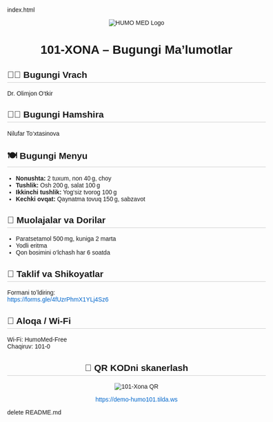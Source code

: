 index.html
<!DOCTYPE html>
<html lang="uz">
<head>
  <meta charset="UTF-8">
  <meta name="viewport" content="width=device-width, initial-scale=1">
  <title>101‑XONA | Humo Med</title>
  <style>
    body { font-family: Arial, sans-serif; padding:20px; max-width:600px; margin:auto; }
    header { text-align:center; margin-bottom:20px; }
    .logo { max-width:150px; }
    section { margin-top:20px; }
    h2 { border-bottom:1px solid #ccc; padding-bottom:5px; }
    ul { padding-left:20px; }
    .qr { text-align:center; margin-top:30px; }
    a { color:#0066cc; text-decoration:none; }
  </style>
</head>
<body>
  <header>
    <img src="https://i.imgur.com/zYZtXqL.png" alt="HUMO MED Logo" class="logo">
    <h1>101‑XONA – Bugungi Ma’lumotlar</h1>
  </header>

  <section>
    <h2>🧑‍⚕️ Bugungi Vrach</h2>
    <p>Dr. Olimjon O‘tkir</p>
  </section>

  <section>
    <h2>👩‍⚕️ Bugungi Hamshira</h2>
    <p>Nilufar To‘xtasinova</p>
  </section>

  <section>
    <h2>🍽 Bugungi Menyu</h2>
    <ul>
      <li><strong>Nonushta:</strong> 2 tuxum, non 40 g, choy</li>
      <li><strong>Tushlik:</strong> Osh 200 g, salat 100 g</li>
      <li><strong>Ikkinchi tushlik:</strong> Yog‘siz tvorog 100 g</li>
      <li><strong>Kechki ovqat:</strong> Qaynatma tovuq 150 g, sabzavot</li>
    </ul>
  </section>

  <section>
    <h2>💊 Muolajalar va Dorilar</h2>
    <ul>
      <li>Paratsetamol 500 mg, kuniga 2 marta</li>
      <li>Yodli eritma</li>
      <li>Qon bosimini o‘lchash har 6 soatda</li>
    </ul>
  </section>

  <section>
    <h2>📩 Taklif va Shikoyatlar</h2>
    <p>Formani toʻldiring:<br>
      <a href="https://forms.gle/4fUzrPhmX1YLj4Sz6" target="_blank">
        https://forms.gle/4fUzrPhmX1YLj4Sz6
      </a>
    </p>
  </section>

  <section>
    <h2>📌 Aloqa / Wi‑Fi</h2>
    <p>Wi‑Fi: HumoMed‑Free<br>Cha­qiruv: 101‑0</p>
  </section>

  <div class="qr">
    <h2>📲 QR KODni skanerlash</h2>
    <img src="https://api.qrserver.com/v1/create-qr-code/?data=https://demo-humo101.tilda.ws&size=200x200" alt="101‑Xona QR">
    <p><a href="https://demo-humo101.tilda.ws" target="_blank">https://demo-humo101.tilda.ws</a></p>
  </div>
</body>
</html>
delete README.md
